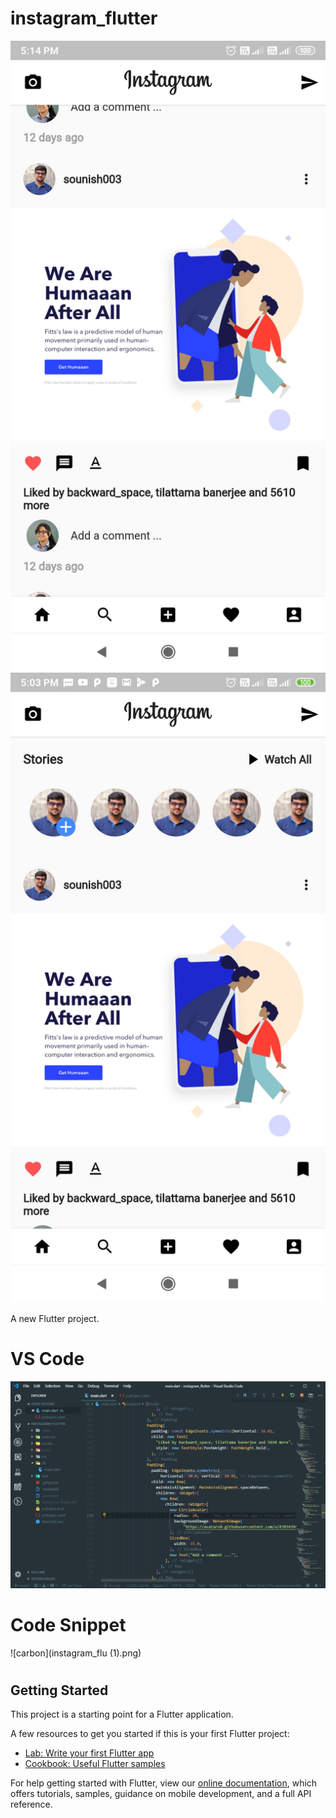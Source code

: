 # instagram_flutter

![s1](s1.jpg)
![s2](s2.jpg)

A new Flutter project.

# VS Code
![vscode](Capture.PNG)

# Code Snippet
![carbon](instagram_flu (1).png)

# 


## Getting Started

This project is a starting point for a Flutter application.

A few resources to get you started if this is your first Flutter project:

- [Lab: Write your first Flutter app](https://flutter.dev/docs/get-started/codelab)
- [Cookbook: Useful Flutter samples](https://flutter.dev/docs/cookbook)

For help getting started with Flutter, view our 
[online documentation](https://flutter.dev/docs), which offers tutorials, 
samples, guidance on mobile development, and a full API reference.
